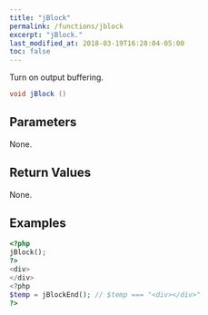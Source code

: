 ```yaml
---
title: "jBlock"
permalink: /functions/jblock
excerpt: "jBlock."
last_modified_at: 2018-03-19T16:28:04-05:00
toc: false
---
```


Turn on output buffering.<br>
```java
void jBlock ()
```

## Parameters
None.

## Return Values
None.

## Examples
```php
<?php
jBlock();
?>
<div>
</div>
<?php
$temp = jBlockEnd(); // $temp === "<div></div>"
?>
```
